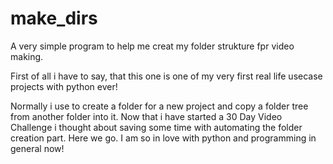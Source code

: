 # make_dirs
A very simple program to help me creat my folder strukture fpr video making.

First of all i have to say, that this one is one of my very first real life usecase projects with python ever!

Normally i use to create a folder for a new project and copy a folder tree from another folder into it.
Now that i have started a 30 Day Video Challenge i thought about saving some time with automating the folder creation part.
Here we go. I am so in love with python and programming in general now!
